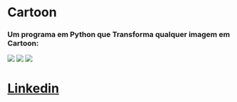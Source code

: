 <h1> Cartoon </h1>
<h3>Um programa em Python que Transforma qualquer imagem em Cartoon:</h3>


<img src="https://i.imgur.com/0K6As2i.png" />
<img src="https://i.imgur.com/uHHKbs9.png" />
<img src="https://i.imgur.com/51TGxdy.png" />

<h1><a href = "https://www.linkedin.com/in/carlos-eduardo-silva-santos-26634520a/" target ="_blank">Linkedin</a></h1>
